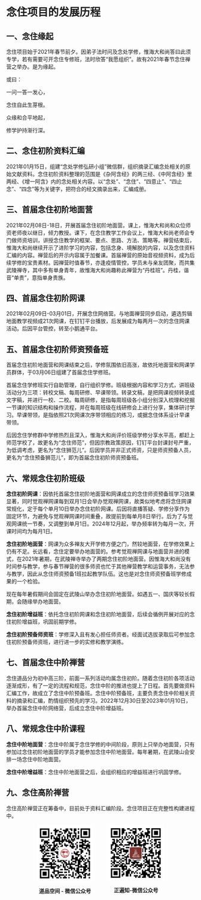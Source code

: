 # 念住项目的发展历程

## 一、念住缘起
念住项目始于2021年春节前夕。因弟子法时问及念处学修，惟海大和尚答曰此须专学，若有需要可开念住专修班，法时欣答“我愿组织”。故有2021年春节念住禅营之举办。是为缘起。

或曰：

一问一答一发心，

念住自此生芽根。

众缘和合平地起，

修学护持渐行深。

## 二、念住初阶资料汇编
2021年01月15日，组建“念处学修弘研小组”微信群，组织摘录汇编念处相关的原始文献资料。念住初阶资料整理的范围是《杂阿含经》的两三经、《中阿含经》里两经、《增一阿含》内的念处相关内容。以“念处”、“念住”、“四意止”、“四止念”、“四念”等为关键字，把符合的经文摘录出来，汇编成册。

## 三、首届念住初阶地面营
2021年02月08日-18日，开展首届念住初阶地面营。课上，惟海大和尚和众位师资老师夜以继日，倾力教授。课下，在念住教学工作会议上，惟海大和尚老师会专门做师资培训，讲授念住教学的框架、要点、思路、方法、策略等。禅营结束后，惟海大和尚继续开示了进阶学习的内容，包括念身、境解脱的内容，以及念住资料汇编的内容。禅营后的开示内容属于加餐课。首届禅营的原始音视频资料，成为后续学修的宝贵素材。因禅营时值春节，亦逢疫情管控，学员未与亲友团聚，而共集武陵禅寺，其中多有单身青年，故惟海大和尚趣称此禅营为“丹桂班”。丹桂，谐音“单贵”，意指单身贵族。

## 四、首届念住初阶网课
2021年02月09日-03月01日，开展念住网络营。与地面禅营同步启动，遴选剪辑地面教学视频成21次网课，在钉钉平台播放，后发展成为每两月一次的念住网课活动。后因平台管控，转至小鹅通平台。

## 五、首届念住初阶师资预备班
首届念住初阶地面营和网课结束之后，学修氛围依旧高涨，故依托地面营和网课学员群体，于03月06日组建了首届念住学修班。

首届念住学修班实行自助管理，自行组织学修。班级根据内容和学习方式，讲班级活动分为三项：转校文稿、每周研修、早课带领。转录文稿，是把网课视频转录成文字稿，并进行一校、二校。每周研修，是指每周班级各小组分别深入梳理和挖掘一节课的知识结构和操作流程，并在每周班级在线研修会上进行分享，集体研讨学习。早课带领，是指依照21次网课次序带领相应的练习，或据念住体系设计早课带领。

后因念住学修群中学修热烈且深入，惟海大和尚评价班级学修分享水平高，都赶上师范学校了，故更名为“念住师范”，但因宗教政策原因，钉钉平台封课封号严重，为低调考虑，更名为“念住狮范儿”。后因学员并非正式师资，只是师资预备人员，更名为“念住预备狮范儿”，即为首届念住初阶师资预备班。

## 六、常规念住初阶班级
**念住初阶网课**：因依托首届念住初阶地面营和网课成立的念住师资预备班学习效果显著，同时觉观禅网课每到双月1日会举办觉观禅网课，故类似地考虑将念住网课常规化，定于每个单月10日举办念住初阶网课。后因将直播答疑、学修分享作为固定环节，为避免与觉观禅网课时间重叠，故提前到每单月8日举行。后为了与觉观网课统一节奏，又调整到单月1日。2024年12月起，举办频率转为每月一次，开课时间均为每月1日。

**念住初阶地面营**：网课为众多禅友大开学修方便之门，然较地面营，在学修效果上仍有不足。长远看，念住定要举办地面营的。参考觉观禅网课与地面营并进的模式，在2021年暑期，在武陵禅寺举办了两期念住初阶地面营。因惟海大和尚没有时间参与教学，参与春节禅营的很多师资也忙于其他禅营教学和运营事务，无法参与教学，因此从念住师资预备1班拉起教学队伍。这也是对念住师资预备班学修成果的一个检验。

现在每年暑假期间会固定在武陵山举办念住初阶地面营。如遇五一、国庆等较长假期，会随缘举办地面营。

**念住初阶增益班**：依托念住初阶网课和念住初阶地面营，后续会循例开展对应的念住初阶增益班，巩固前期学修。

**念住初阶预备师资班**：学修深入且有发心担任师资者。经面试选拔录取后可参加念住初阶预备师资班，进行进一步的实修和教学演练。

## 七、首届念住中阶禅营
念住道品分为初中高三阶，前面一系列活动均属念住初阶。随着念住初阶各项活动逐渐成形，有了一定的流程和规范，念住中阶的推进也提上了日程。首先要做资料汇编工作，故成立了念住中阶预备班。念住中阶预备班，主要负责念住中阶相关资料的摘录和汇编，酌情组织预先的学习。2022年12月30日至2023年01月10日，举办首届念住中阶网络营，后成立念住中阶增益班。

## 八、常规念住中阶课程
**念住中阶地面营**：念住中阶属于念住学修的中间阶段，原则上只举办地面营，只有参加过念住初阶地面营的学员才能参加念住中阶地面营。每年暑期，在武陵山会安排一场念住中阶地面营。

**念住中阶增益班**：念住中阶地面营之后，会组织相应的增益班进行巩固学修。

## 九、念住高阶禅营
念住高阶禅营正在筹备中，目前处于资料汇编阶段。念住项目正在完整性构建进程中。

<div style="display: flex; gap: 40px; justify-content: center;">
  <div style="display: flex; flex-direction: column; align-items: center">
    <img src="./about/道品空间-微信公众号.png" alt="道品空间-微信公众号" style="max-width: 150px">
    <p><b>道品空间 - 微信公众号</b></p>
  </div>
  
  <div style="display: flex; flex-direction: column; align-items: center">
    <img src="./about/正遍知-微信公众号.png" alt="正遍知-微信公众号" style="max-width: 150px">
    <p><b>正遍知-微信公众号</b></p>
  </div>
</div>